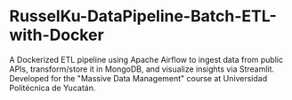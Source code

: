 # RusselKu-DataPipeline-Batch-ETL-with-Docker
A Dockerized ETL pipeline using Apache Airflow to ingest data from public APIs, transform/store it in MongoDB, and visualize insights via Streamlit. Developed for the "Massive Data Management" course at Universidad Politécnica de Yucatán.
